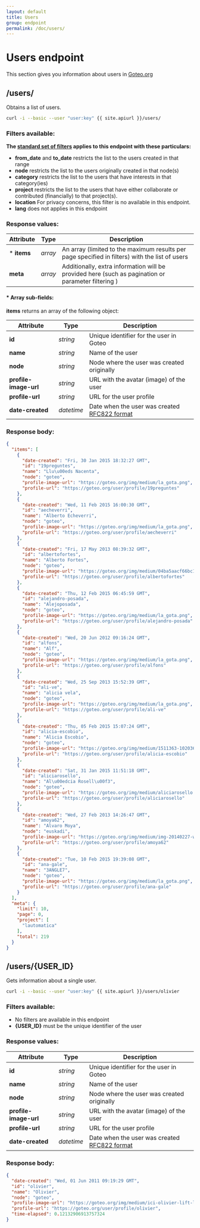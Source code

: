 ```yaml
---
layout: default
title: Users
group: endpoint
permalink: /doc/users/
---
```

# Users endpoint

This section gives you information about users in [Goteo.org](http://goteo.org)

<a name="users"></a>
## /users/

Obtains a list of users.

```bash
curl -i --basic --user "user:key" {{ site.apiurl }}/users/
```

### Filters available:
**The [standard set of filters](/doc/filters) applies to this endpoint with these particulars:**

* **from_date** and **to_date** restricts the list to the users created in that range
* **node** restricts the list to the users originally created in that node(s)
* **category** restricts the list to the users that have interests in that category(ies)
* **project** restricts the list to the users that have either collaborate or contributed (financially) to that project(s).
* **location** For privacy concerns, this filter is no available in this endpoint.
* **lang** does not applies in this endpoint

### Response values:

| Attribute  | Type | Description |
| ------------- | ------------- | ------------ |
| * **items** | *array* | An array (limited to the maximum results per page specified in filters) with the list of users |
| **meta** | *array* | Additionally, extra information will be provided here (such as pagination or parameter filtering ) |

#### * Array sub-fields:

**items** returns an array of the following object:

| Attribute  | Type | Description |
| ------------- | ------------- | ------------ |
| **id** | *string* | Unique identifier for the user in Goteo |
| **name** | *string* | Name of the user |
| **node** | *string* | Node where the user was created originally |
| **profile-image-url** | *string* | URL with the avatar (image) of the user |
| **profile-url** | *string* | URL for the user profile |
| **date-created** | *datetime* | Date when the user was created [RFC822 format](http://validator.w3.org/feed/docs/error/InvalidRFC2822Date.html) |

### Response body:
```json
{
  "items": [
    {
      "date-created": "Fri, 30 Jan 2015 18:32:27 GMT",
      "id": "19preguntes",
      "name": "Llu\u00eds Nacenta",
      "node": "goteo",
      "profile-image-url": "https://goteo.org/img/medium/la_gota.png",
      "profile-url": "https://goteo.org/user/profile/19preguntes"
    },
    {
      "date-created": "Wed, 11 Feb 2015 16:00:30 GMT",
      "id": "aecheverri",
      "name": "Alberto Echeverri",
      "node": "goteo",
      "profile-image-url": "https://goteo.org/img/medium/la_gota.png",
      "profile-url": "https://goteo.org/user/profile/aecheverri"
    },
    {
      "date-created": "Fri, 17 May 2013 08:39:32 GMT",
      "id": "albertofortes",
      "name": "Alberto Fortes",
      "node": "goteo",
      "profile-image-url": "https://goteo.org/img/medium/04ba5aacf66bc170fd89ab936bc3aa6ad-404",
      "profile-url": "https://goteo.org/user/profile/albertofortes"
    },
    {
      "date-created": "Thu, 12 Feb 2015 06:45:59 GMT",
      "id": "alejandro-posada",
      "name": "Alejoposada",
      "node": "goteo",
      "profile-image-url": "https://goteo.org/img/medium/la_gota.png",
      "profile-url": "https://goteo.org/user/profile/alejandro-posada"
    },
    {
      "date-created": "Wed, 20 Jun 2012 09:16:24 GMT",
      "id": "alfons",
      "name": "Alf",
      "node": "goteo",
      "profile-image-url": "https://goteo.org/img/medium/la_gota.png",
      "profile-url": "https://goteo.org/user/profile/alfons"
    },
    {
      "date-created": "Wed, 25 Sep 2013 15:52:39 GMT",
      "id": "ali-ve",
      "name": "alicia vela",
      "node": "goteo",
      "profile-image-url": "https://goteo.org/img/medium/la_gota.png",
      "profile-url": "https://goteo.org/user/profile/ali-ve"
    },
    {
      "date-created": "Thu, 05 Feb 2015 15:07:24 GMT",
      "id": "alicia-escobio",
      "name": "Alicia Escobio",
      "node": "goteo",
      "profile-image-url": "https://goteo.org/img/medium/1511363-10203618275965842-3134443303106447142-n.jp",
      "profile-url": "https://goteo.org/user/profile/alicia-escobio"
    },
    {
      "date-created": "Sat, 31 Jan 2015 11:51:18 GMT",
      "id": "aliciarosello",
      "name": "Al\u00edcia Rosell\u00f3",
      "node": "goteo",
      "profile-image-url": "https://goteo.org/img/medium/aliciarosello.jpg",
      "profile-url": "https://goteo.org/user/profile/aliciarosello"
    },
    {
      "date-created": "Wed, 27 Feb 2013 14:26:47 GMT",
      "id": "amoya62",
      "name": "Alvaro Moya",
      "node": "euskadi",
      "profile-image-url": "https://goteo.org/img/medium/img-20140227-wa0000.jpg",
      "profile-url": "https://goteo.org/user/profile/amoya62"
    },
    {
      "date-created": "Tue, 10 Feb 2015 19:39:08 GMT",
      "id": "ana-gale",
      "name": "3ANGLE7",
      "node": "goteo",
      "profile-image-url": "https://goteo.org/img/medium/la_gota.png",
      "profile-url": "https://goteo.org/user/profile/ana-gale"
    }
  ],
  "meta": {
    "limit": 10,
    "page": 0,
    "project": [
      "lautomatica"
    ],
    "total": 219
  }
}
```

<a name="user"></a>
## /users/{USER_ID}

Gets information about a single user.

```bash
curl -i --basic --user "user:key" {{ site.apiurl }}/users/olivier
```

### Filters available:
* No filters are available in this endpoint
* **{USER_ID}** must be the unique identifier of the user


### Response values:

| Attribute  | Type | Description |
| ------------- | ------------- | ------------ |
| **id** | *string* | Unique identifier for the user in Goteo |
| **name** | *string* | Name of the user |
| **node** | *string* | Node where the user was created originally |
| **profile-image-url** | *string* | URL with the avatar (image) of the user |
| **profile-url** | *string* | URL for the user profile |
| **date-created** | *datetime* | Date when the user was created [RFC822 format](http://validator.w3.org/feed/docs/error/InvalidRFC2822Date.html) |

### Response body:
```json
{
  "date-created": "Wed, 01 Jun 2011 09:19:29 GMT",
  "id": "olivier",
  "name": "Olivier",
  "node": "goteo",
  "profile-image-url": "https://goteo.org/img/medium/ici-olivier-lift-losange.png",
  "profile-url": "https://goteo.org/user/profile/olivier",
  "time-elapsed": 0.12132906913757324
}
```
